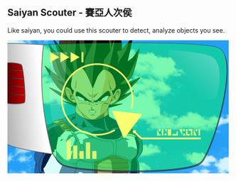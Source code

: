 ## Saiyan Scouter - 賽亞人次侯
Like saiyan, you could use this scouter to detect, analyze objects you see.

![saiyan-scouter-2](pic/saiyan-scouter-2.png)
